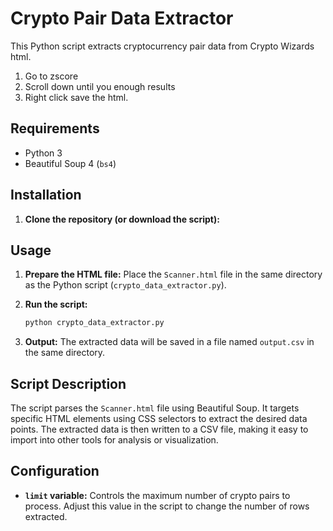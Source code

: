 # Crypto Pair Data Extractor

This Python script extracts cryptocurrency pair data from Crypto Wizards html.
 1. Go to zscore
 2. Scroll down until you enough results
 3. Right click save the html.

## Requirements

* Python 3
* Beautiful Soup 4 (`bs4`)

## Installation

1.  **Clone the repository (or download the script):**

## Usage

1.  **Prepare the HTML file:** Place the `Scanner.html` file in the same directory as the Python script (`crypto_data_extractor.py`).

2.  **Run the script:**

    ```bash
    python crypto_data_extractor.py
    ```

3.  **Output:** The extracted data will be saved in a file named `output.csv` in the same directory.

## Script Description

The script parses the `Scanner.html` file using Beautiful Soup. It targets specific HTML elements using CSS selectors to extract the desired data points.  The extracted data is then written to a CSV file, making it easy to import into other tools for analysis or visualization.

## Configuration

*   **`limit` variable:** Controls the maximum number of crypto pairs to process.  Adjust this value in the script to change the number of rows extracted.